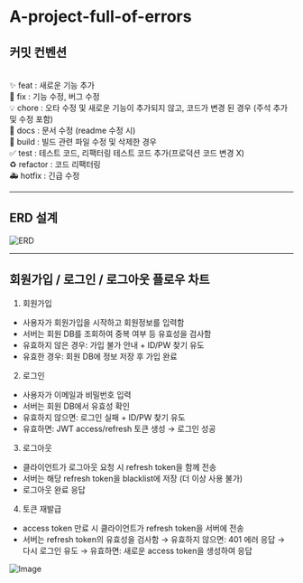 ﻿# A-project-full-of-errors

## 커밋 컨벤션
<br>✨ feat : 새로운 기능 추가
<br>🐛 fix : 기능 수정, 버그 수정
<br>💡 chore : 오타 수정 및 새로운 기능이 추가되지 않고, 코드가 변경 된 경우 (주석 추가 및 수정 포함)
<br>📝 docs : 문서 수정 (readme 수정 시)
<br>🚚 build : 빌드 관련 파일 수정 및 삭제한 경우
<br>✅ test : 테스트 코드, 리팩터링 테스트 코드 추가(프로덕션 코드 변경 X)
<br>♻️ refactor : 코드 리팩터링
<br>🚑 hotfix : 긴급 수정

<hr>
<h2>ERD 설계</h2> 

![ERD](https://github.com/user-attachments/assets/9bebfdf6-cd90-4303-be00-11984355044a)

<hr>

## 회원가입 / 로그인 / 로그아웃 플로우 차트

1. 회원가입
- 사용자가 회원가입을 시작하고 회원정보를 입력함
- 서버는 회원 DB를 조회하여 중복 여부 등 유효성을 검사함
- 유효하지 않은 경우: 가입 불가 안내 + ID/PW 찾기 유도
- 유효한 경우: 회원 DB에 정보 저장 후 가입 완료

2. 로그인
- 사용자가 이메일과 비밀번호 입력
- 서버는 회원 DB에서 유효성 확인
- 유효하지 않으면: 로그인 실패 + ID/PW 찾기 유도
- 유효하면: JWT access/refresh 토큰 생성 → 로그인 성공

3. 로그아웃 
- 클라이언트가 로그아웃 요청 시 refresh token을 함께 전송
- 서버는 해당 refresh token을 blacklist에 저장 (더 이상 사용 불가)
- 로그아웃 완료 응답

4. 토큰 재발급
- access token 만료 시 클라이언트가 refresh token을 서버에 전송
- 서버는 refresh token의 유효성을 검사함
  → 유효하지 않으면: 401 에러 응답 → 다시 로그인 유도
  → 유효하면: 새로운 access token을 생성하여 응답

![Image](https://github.com/user-attachments/assets/1396737a-fdea-4423-8da3-00271085199b)